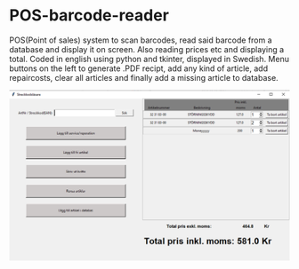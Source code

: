 # POS-barcode-reader
POS(Point of sales) system to scan barcodes, read said barcode from a database and display it on screen. Also reading prices etc and displaying a total. Coded in english using python and tkinter, displayed in Swedish.
Menu buttons on the left to generate .PDF recipt, add any kind of article, add repaircosts, clear all articles and finally add a missing article to database.

![Image](myimage.png?raw=true)
